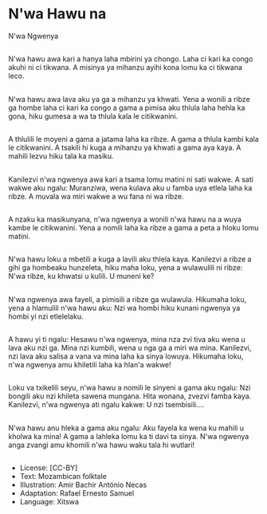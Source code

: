 # N'wa Hawu na
N'wa Ngwenya

##
N'wa hawu awa kari a hanya
laha mbirini ya chongo. Laha ci
kari ka congo akuhi ni ci
tikwana. A misinya ya mihanzu
ayihi kona lomu ka ci tikwana
leco.


##
N'wa hawu awa lava aku ya ga
a mihanzu ya khwati. Yena a
wonili a ribze ga hombe laha ci
kari ka congo a gama a pimisa
aku thlula laha hehla ka gona,
hiku gumesa a wa ta thlula kala
le citikwanini.


##
A thlulili le moyeni a gama a
jatama laha ka ribze. A gama a
thlula kambi kala le citikwanini.
A tsakili hi kuga a mihanzu ya
khwati a gama aya kaya. A
mahili lezvu hiku tala ka
masiku.


##
Kanilezvi n'wa ngwenya awa
kari a tsama lomu matini ni sati
wakwe. A sati wakwe aku ngalu:
Muranziwa, wena kulava aku u
famba uya etlela laha ka ribze.
A muvala wa miri wakwe a wu
fana ni wa ribze.


##
A nzaku ka masikunyana, n'wa
ngwenya a wonili n'wa hawu na
a wuya kambe le citikwanini.
Yena a nomili laha ka ribze a
gama a peta a hloku lomu
matini.


##
N'wa hawu loku a mbetili a kuga
a lavili aku thlela kaya.
Kanilezvi a ribze a gihi ga
hombeaku hunzeleta, hiku
maha loku, yena a wulawulili ni
ribze:
N'wa ribze, ku khwatsi u kulili. U
muneni ke?


##
N'wa ngwenya awa fayeli, a
pimisili a ribze ga wulawula.
Hikumaha loku, yena a hlamulili
n'wa hawu aku:
Nzi wa hombi hiku kunani
ngwenya ya hombi yi nzi
etlelelaku.


##
A hawu yi ti ngalu:
Hesawu n'wa ngwenya, mina
nza zvi tiva aku wena u lava
aku nzi ga. Mina nzi kumbili,
wena u nga ga a miri wa mina.
Kanilezvi, nzi lava aku salisa a
vana va mina laha ka sinya
lowuya.
Hikumaha loku, n'wa ngwenya
amu khiletili laha ka hlan'a
wakwe!


##
Loku va txikelili seyu, n'wa
hawu a nomili le sinyeni a gama
aku ngalu:
Nzi bongili aku nzi khileta
sawena mungana. Hita wonana,
zvezvi famba kaya.
Kanilezvi, n'wa ngwenya ati
ngalu kakwe:
U nzi tsembisili....


##
N'wa hawu anu hleka a gama
aku ngalu:
Aku fayela ka wena ku mahili u
kholwa ka mina!
A gama a lahleka lomu ka ti
davi ta sinya. N'wa ngwenya
anga zvangi amu khomili n'wa
hawu waku tala hi wutlari!


##
* License: [CC-BY]
* Text: Mozambican folktale
* Illustration: Amir Bachir António Necas
* Adaptation: Rafael Ernesto Samuel
* Language: Xitswa

